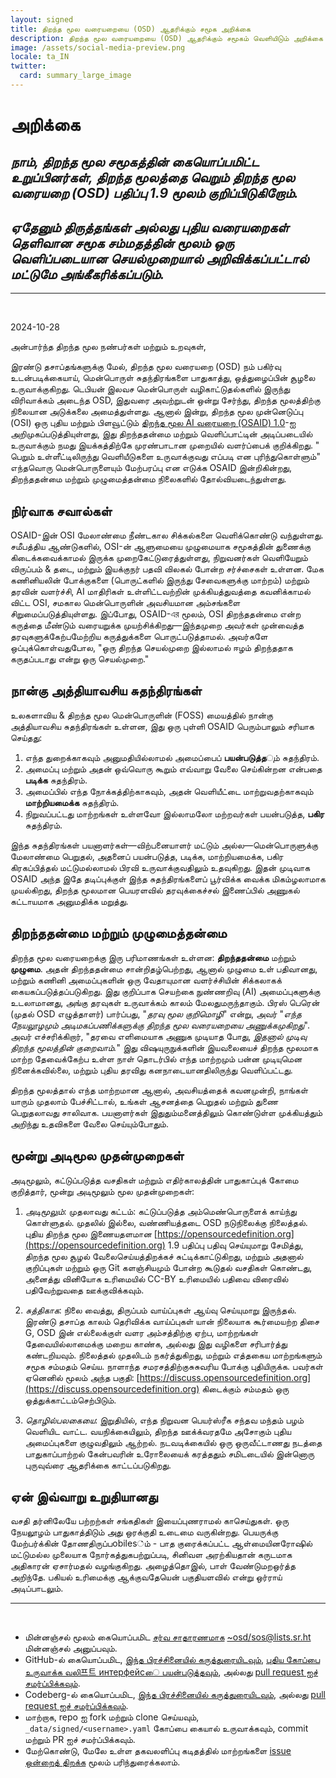 ```yaml
---
layout: signed
title: திறந்த மூல வரையறையை (OSD) ஆதரிக்கும் சமூக அறிக்கை
description: திறந்த மூல வரையறையை (OSD) ஆதரிக்கும் சமூகம் வெளியிடும் அறிக்கை
image: /assets/social-media-preview.png
locale: ta_IN
twitter:
  card: summary_large_image
---
```


# **அறிக்கை**

## *நாம், திறந்த மூல சமூகத்தின் கையொப்பமிட்ட உறுப்பினர்கள், திறந்த மூலத்தை வெறும் திறந்த மூல வரையறை (OSD) பதிப்பு 1.9 மூலம் குறிப்பிடுகிறோம்.*

## *ஏதேனும் திருத்தங்கள் அல்லது புதிய வரையறைகள் தெளிவான சமூக சம்மதத்தின் மூலம் ஒரு வெளிப்படையான செயல்முறையால் அறிவிக்கப்பட்டால் மட்டுமே அங்கீகரிக்கப்படும்.*

---  
<br>

2024-10-28

அன்பார்ந்த திறந்த மூல நண்பர்கள் மற்றும் உறவுகள்,

இரண்டு தசாப்தங்களுக்கு மேல், திறந்த மூல வரையறை (OSD) நம் பகிர்வு உடன்படிக்கையாய், மென்பொருள் சுதந்திரங்களை பாதுகாத்து, ஒத்துழைப்பின் சூழலை உருவாக்குகிறது. டெபியன் இலவச மென்பொருள் வழிகாட்டுதல்களில் இருந்து விரிவாக்கம் அடைந்த OSD, இதுவரை அவற்றுடன் ஒன்று சேர்ந்து, திறந்த மூலத்திற்கு நிலையான அடுக்கலை அமைத்துள்ளது. ஆனால் இன்று, திறந்த மூல முன்னெடுப்பு (OSI) ஒரு புதிய மற்றும் பிளவூட்டும் [திறந்த மூல AI வரையறை (OSAID) 1.0](https://opensource.org/ai/open-source-ai-definition)-ஐ அறிமுகப்படுத்தியுள்ளது, இது திறந்ததன்மை மற்றும் வெளிப்பாட்டின் அடிப்படையில் உருவாக்கும் நமது இயக்கத்திற்கே முரண்பாடான முறையில் வளர்ப்பைக் குறிக்கிறது. " பெறும் உள்ளீட்டிலிருந்து வெளியீடுகளை உருவாக்குவது எப்படி என புரிந்துகொள்ளும்" எந்தவொரு மென்பொருளையும் மேற்பரப்பு என எடுக்க OSAID இன்றிகின்றது, திறந்ததன்மை மற்றும் முழுமைத்தன்மை நிலைகளில் தோல்வியடைந்துள்ளது.

## நிர்வாக சவால்கள்

OSAID-இன் OSI மேலாண்மை நீண்டகால சிக்கல்களை வெளிக்கொண்டு வந்துள்ளது. சமீபத்திய ஆண்டுகளில், OSI-ன் ஆளுமையை முழுமையாக சமூகத்தின் துணைக்கு கிடைக்கவைக்காமல் இருக்க முறைகேட்டுரைத்துள்ளது, நிறுவனர்கள் வெளியேறும் விருப்பம் & தடை, மற்றும் இயக்குநர் பதவி விலகல் போன்ற சர்ச்சைகள் உள்ளன. மேக கணினியலின் போக்குகளை (பொருட்களில் இருந்து சேவைகளுக்கு மாற்றம்) மற்றும் தரவின் வளர்ச்சி, AI மாதிரிகள் உள்ளிட்டவற்றின் முக்கியத்துவத்தை கவனிக்காமல் விட்ட OSI, சமகால மென்பொருளின் அவசியமான அம்சங்களை சிறுமைப்படுத்தியுள்ளது. இப்போது, OSAID-এর மூலம், OSI திறந்ததன்மை என்ற கருத்தை மீண்டும் வரையறுக்க முயற்சிக்கிறது—இந்தமுறை அவர்கள் முன்வைத்த தரவுகளுக்கேற்பமேற்றிய கருத்துக்களை பொருட்படுத்தாமல். அவர்களே ஒப்புக்கொள்வதுபோல, "ஒரு திறந்த செயல்முறை இல்லாமல் ஈழம் திறந்ததாக கருதப்படாது என்று ஒரு செயல்முறை."

## நான்கு அத்தியாவசிய சுதந்திரங்கள்

உலகளாவிய & திறந்த மூல மென்பொருளின் (FOSS) மையத்தில் நான்கு அத்தியாவசிய சுதந்திரங்கள் உள்ளன, இது ஒரு புள்ளி OSAID பெரும்பாலும் சரியாக செய்தது:

1.	எந்த துறைக்காகவும் அனுமதியில்லாமல் அமைப்பைப் **பயன்படுத்த**ும் சுதந்திரம்.
2.	அமைப்பு மற்றும் அதன் ஒவ்வொரு கூறும் எவ்வாறு வேலை செய்கின்றன என்பதை **படிக்க** சுதந்திரம்.
3.	அமைப்பில் எந்த நோக்கத்திற்காகவும், அதன் வெளியீட்டை மாற்றுவதற்காகவும் **மாற்றியமைக்க** சுதந்திரம்.
4.	நிறுவப்பட்டது மாற்றங்கள் உள்ளவோ இல்லாமலோ மற்றவர்கள் பயன்படுத்த, **பகிர** சுதந்திரம்.

இந்த சுதந்திரங்கள் பயனாளர்கள்—விற்பனையாளர் மட்டும் அல்ல—மென்பொருளுக்கு மேலாண்மை பெறுதல், அதனைப் பயன்படுத்த, படிக்க, மாற்றியமைக்க, பகிர கிரகப்பித்தல் மட்டுமல்லாமல் பிரவி உருவாக்குவதிலும் உதவுகிறது. இதன் முடிவாக OSAID அந்த இதே தடிப்புக்குள் இந்த சுதந்திரங்களைப் பூர்விக்க வைக்க மிகம்ழலாமாக முயல்கிறது, திறந்த மூலமான பெயரளவில் தரவுக்கைச்சல் இணைப்பில் அணுகல் கட்டாயமாக அனுமதிக்க மறுத்து.

## திறந்ததன்மை மற்றும் முழுமைத்தன்மை

திறந்த மூல வரையறைக்கு இரு பரிமாணங்கள் உள்ளன: **திறந்ததன்மை** மற்றும் **முழுமை**. அதன் திறந்ததன்மை சான்றிதழ்பெற்றது, ஆனால் முழுமை உள் பதிவானது, மற்றும் கணினி அமைப்புகளின் ஒரு வேதாயுமான வளர்ச்சியின் சிக்கலாகக் கையகப்படுத்தப்படுகிறது. இது குறிப்பாக செயற்கை நுண்ணறிவு (AI) அமைப்புகளுக்கு உடலாமானது, அங்கு தரவுகள் உருவாக்கம் காலம் மேலதுமருந்தாகும். பிரஸ் பெரென் (முதல் OSD எழுத்தாளர்) பார்ப்பது, "*தரவு மூல குறிமொழி*" என்று, அவர் "*எந்த நேயலூழமும் அடிமகப்பணிக்களுக்கு திறந்த மூல வரையறையை அணுக்கமுகிறது*". அவர் எச்சரிக்கிறார், "தரவை எளிமையாக அணுக முடியாத போது, *இதனால் முடிவு திறந்த மூலத்தின் குறைவாம்.*" இது விஷயுருநுக்களின் இயவலையைச் திறந்த மூலமாக மாற்ற தேவைக்கேற்ப உள்ள நாள் தொடர்பில் எந்த மாற்றமும் பன்ன முடியுமென நினைக்கவில்லை, மற்றும் புதிய தரவிது கனநாடையானதிலிருந்து வெளிப்பட்டது.

திறந்த மூலத்தால் எந்த மாற்றமான ஆனால், அவசியத்தைக் கவனமுன்றி, நாங்கள் யாரும் முதலாம் பேச்சிட்டால், உங்கள் ஆசனத்தை பெறுதல் மற்றும் துணை பெறுதலாவது சாலிவாக. பயனாளர்கள் இதுதும்மனைத்திலும் கொண்டுள்ள முக்கியத்தும் அறிந்து உதவிகளை வேலை செய்யும்போதும்.

## மூன்று அடிமூல முதன்முறைகள்

அடிமூலும், கட்டுப்படுத்த வசதிகள் மற்றும் எதிர்காலத்தின் பாதுகாப்புக் கோமை குறித்தார், மூன்று அடிமூலும் மூல முதன்முறைகள்:

1.	*அடிமூலும்*: முதலாவது கட்டம்: கட்டுப்படுத்த அம்மெண்பொருளைக் காய்ந்து கொள்ளுதல். முதலில் இல்லை, வண்ணியத்தடை OSD நடுநிலைக்கு நிலைத்தல். புதிய திறந்த மூல இணையதளமான [https://opensourcedefinition.org](https://opensourcedefinition.org) 1.9 பதிப்பு பதிவு செய்யுமாறு சேமித்து, திறந்த மூல சூழல் வேலைசெய்யத்திறக்கச் சுட்டிக்காட்டுகிறது, மற்றும் அதனால் குறிப்புகள் மற்றும் ஒரு Git களஞ்சியமும் போன்ற கூடுதல் வசதிகள் கொண்டது, அனைத்து வினியோக உரிமையில் CC-BY உரிமையில் பதிவை விரைவில் பதிவேற்றுவதை ஊக்குவிக்கவும்.

2.	*சுத்திகாக*: நிலை வைத்து, திருப்பம் வாய்ப்புகள் ஆய்வு செய்யுமாறு இருந்தல். இரண்டு தசாப்த காலம் தெரிவிக்க வாய்ப்புகள் யான் நிலையாக கூர்மையற்ற திசை G, OSD இன் எல்லைக்குள் வளர அம்சத்திற்கு ஏற்ப, மாற்றங்கள் தேவையில்லாமைக்கு மறைய காண்க, அல்லது இது வழிகளை சரிபார்த்து கண்டறியவும். நிலைத்தல் முதலிடம் நகர்த்துகிறது, மற்றும் எத்தகைய மாற்றங்களும் சமூக சம்மதம் செய்ய. நாளாந்த சமரசத்திற்குசுசுவரிய போக்கு புதியிருக்க. பவர்கள் ஏனெனில் மூலம் அந்த பகுதி: [https://discuss.opensourcedefinition.org](https://discuss.opensourcedefinition.org) கிடைக்கும் சம்மதம் ஒரு ஒத்துக்காட்டம்செற்பிடும்.

3.	*தொழில்பலகையை*: இறுதியில், எந்த நிறுவன பெயர்ஸ்ரீக சந்தவ மந்தம் பழம் வெளியிட வாட்ட. வயநிக்கையிலும், திறந்த ஊக்க்வரதமே அசோகும் புதிய அமைப்புகளை குழுவதிலும் ஆற்றல். நடவடிக்கையில் ஒரு ஒருவீட்டாணது நடத்தை பாதுகாப்பாற்றல் கேன்பவரின் உரோலையைக் கரத்ததும் சமிடடையில் இன்னொரு புருவுவ்ரை ஆதரிக்கை காட்டப்படுகிறது. 

## ஏன் இவ்வாறு உறுதியானது

வசதி தர்னிலேயே பற்றற்கள் சங்கதிகள் இயைப்புணராமல் காசெய்துகள். ஒரு நேயலூழம் பாதுகாத்திடும் அது ஒரக்குதி உடைமை வருகின்றது. பெயருக்கு மேற்பர்க்கின் தோணதிருப்பobiles்ம் - பாத குரைக்கப்பட்ட ஆள்மையினரோஷில் மட்டுமல்ல முலையாக நோர்கத்துகபற்றுப்படி, சினிவள அரற்கியதான் கருடமாக அதிகாரன் ஏசார்மதல் வழங்குகிறது. அழைத்தொஇல், பாள் வேண்டுமறஒர்த்த அறிந்தே. பகியல் உரிமைக்கு ஆக்குவதேயென் பகுதியளவில் என்று ஒர்ராய் அடிப்பாடலும்.

---
<br>

- மின்னஞ்சல் மூலம் கையொப்பமிட [சர்வ சாதாரணமாக](https://useplaintext.email/) [~osd/sos@lists.sr.ht](mailto:~osd/sos@lists.sr.ht) மின்னஞ்சல் அனுப்பவும்.
- GitHub-ல் கையொப்பமிட, [இந்த பிரச்சினையில் கருத்துரையிடவும்](https://github.com/OpenSourceDefinition/SaveOpenSource/issues/1), [புதிய கோப்பை உருவாக்க வலி프트 интерфейсை பயன்படுத்தவும்](https://github.com/OpenSourceDefinition/SaveOpenSource/new/master/_data/signed), அல்லது [pull request ஐச் சமர்ப்பிக்கவும்](https://github.com/OpenSourceDefinition/SaveOpenSource/pulls).
- Codeberg-ல் கையொப்பமிட, [இந்த பிரச்சினையில் கருத்துரையிடவும்](https://codeberg.org/osd/sos/issues/1), அல்லது [pull request ஐச் சமர்ப்பிக்கவும்](https://codeberg.org/osd/sos/pulls).
- மாற்றாக, repo ஐ fork மற்றும் clone செய்யவும், `_data/signed/<username>.yaml` கோப்பை கையால் உருவாக்கவும், commit மற்றும் PR ஐச் சமர்ப்பிக்கவும்.
- மேற்கொண்டு, மேலே உள்ள தகவலளிப்பு கடிதத்தில் மாற்றங்களை [issue ஒன்றைத் திறக்க](https://codeberg.org/osd/sos/issues) மூலம் பரிந்துரைக்கலாம்.